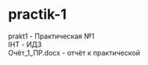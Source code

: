 # practik-1</br>
 prakt1 - Практическая №1</br>
 IHT - ИДЗ</br>
 Очёт_1_ПР.docx - отчёт к практической
